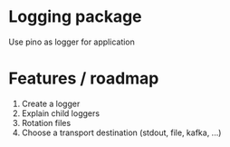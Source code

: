 # Logging package
Use pino as logger for application

# Features / roadmap

1. Create a logger
2. Explain child loggers
3. Rotation files
4. Choose a transport destination (stdout, file, kafka, ...)
